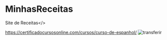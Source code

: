 # MinhasReceitas
Site de Receitas</>

https://certificadocursosonline.com/cursos/curso-de-espanhol/
![transferir](https://github.com/allissonrl/MinhasReceitas/assets/79026585/9afdc16b-9b77-4b35-860d-1a6cad55ccb3)
